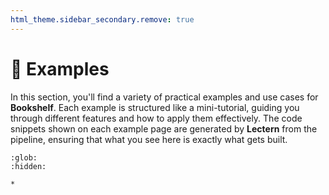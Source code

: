 ```yaml
---
html_theme.sidebar_secondary.remove: true
---
```


# 📖&nbsp;Examples

In this section, you'll find a variety of practical examples and use cases for **Bookshelf**. Each example is structured like a mini-tutorial, guiding you through different features and how to apply them effectively. The code snippets shown on each example page are generated by **Lectern** from the pipeline, ensuring that what you see here is exactly what gets built.

```{toctree}
:glob:
:hidden:

*
```

